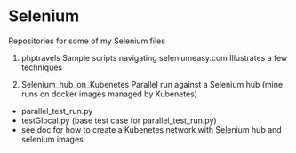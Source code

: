# Selenium
Repositories for some of my Selenium files

1) phptravels
Sample scripts navigating seleniumeasy.com
Illustrates a few techniques

2) Selenium_hub_on_Kubenetes
Parallel run against a Selenium hub (mine runs on docker images managed by Kubenetes)
- parallel_test_run.py
- testGlocal.py (base test case for parallel_test_run.py)
- see doc for how to create a Kubenetes network with Selenium hub and selenium images
